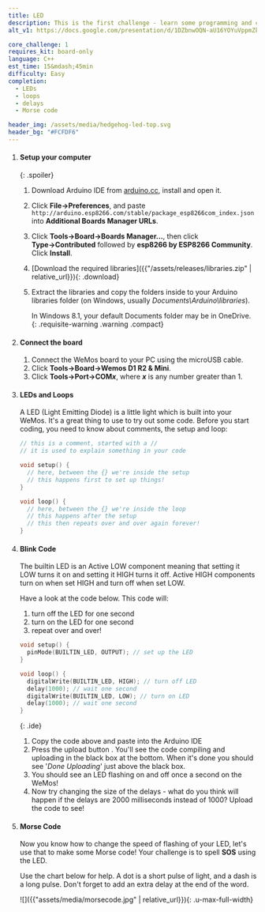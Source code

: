 ```yaml
---
title: LED
description: This is the first challenge - learn some programming and create some Morse code! 
alt_v1: https://docs.google.com/presentation/d/1DZbnwOQN-aU16YOYuVppmZkEunN-LtYr8j3dcDj1nHI/pub

core_challenge: 1
requires_kit: board-only
language: C++
est_time: 15&mdash;45min
difficulty: Easy
completion: 
  - LEDs
  - loops
  - delays
  - Morse code

header_img: /assets/media/hedgehog-led-top.svg
header_bg: "#FCFDF6"
---
```


1.  #### Setup your computer

    {: .spoiler}
    1. Download Arduino IDE from [arduino.cc](https://www.arduino.cc/en/Main/Software),
        install and open it. 
    2. Click **File&rarr;Preferences**, and paste 
        `http://arduino.esp8266.com/stable/package_esp8266com_index.json` into 
        **Additional Boards Manager URLs**.
    3. Click **Tools&rarr;Board&rarr;Boards Manager...**, 
        then click **Type&rarr;Contributed** followed by 
        **esp8266 by ESP8266 Community**. Click **Install**.
    4. [Download the required libraries]({{"/assets/releases/libraries.zip" | relative_url}}){: .download}
    5. Extract the libraries and copy the folders inside to your Arduino libraries folder (on Windows, usually *Documents\Arduino\libraries*).

        In Windows 8.1, your default Documents folder may be in OneDrive.
        {: .requisite-warning .warning .compact}

2.  #### Connect the board
    1. Connect the WeMos board to your PC using the microUSB cable.
    2. Click **Tools&rarr;Board&rarr;Wemos D1 R2 & Mini**.
    2. Click **Tools&rarr;Port&rarr;COM*x***, where ***x*** is any number 
        greater than 1.

3.  #### LEDs and Loops
    A LED (Light Emitting Diode) is a little light which is built into your 
    WeMos. It's a great thing to use to try out some code. Before you start 
    coding, you need to know about comments, the setup and loop:
    ```c
    // this is a comment, started with a //
    // it is used to explain something in your code

    void setup() {
      // here, between the {} we're inside the setup
      // this happens first to set up things!
    }

    void loop() {
      // here, between the {} we're inside the loop
      // this happens after the setup
      // this then repeats over and over again forever!
    } 
    ```

4.  #### Blink Code
    The builtin LED is an Active LOW component meaning that setting it LOW 
    turns it on and setting it HIGH turns it off. Active HIGH components turn 
    on when set HIGH and turn off when set LOW.
    
    Have a look at the code below. This code will:
    1. turn off the LED for one second
    2. turn on the LED for one second
    3. repeat over and over!

    ```c 
    void setup() {
      pinMode(BUILTIN_LED, OUTPUT); // set up the LED
    }

    void loop() {
      digitalWrite(BUILTIN_LED, HIGH); // turn off LED
      delay(1000); // wait one second
      digitalWrite(BUILTIN_LED, LOW); // turn on LED
      delay(1000); // wait one second
    } 
    ```
    {: .ide}

    1. Copy the code above and paste into the Arduino IDE
    2. Press the upload button <i class="arduino-upload"></i>. You'll see the 
        code compiling and uploading in the black box at the bottom. When it's 
        done you should see '*Done Uploading*' just above the black box.
    3. You should see an LED flashing on and off once a second on the WeMos!
    4. Now try changing the size of the delays - what do you think will happen 
        if the delays are 2000 milliseconds instead of 1000? Upload the code to 
        see! 

5.  #### Morse Code
    Now you know how to change the speed of flashing of your LED, let's use that 
    to make some Morse code! Your challenge is to spell **SOS** using the LED. 
    
    Use the chart below for help. A dot is a short pulse of light, and a dash is 
    a long pulse. Don't forget to add an extra delay at the end of the word. 

    ![]({{"assets/media/morsecode.jpg" | relative_url}}){: .u-max-full-width}
